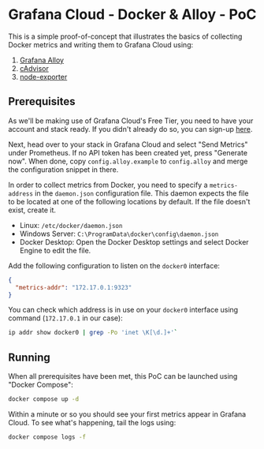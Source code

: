 # Grafana Cloud - Docker & Alloy - PoC

This is a simple proof-of-concept that illustrates the basics of collecting Docker metrics and writing them to Grafana Cloud using:

1. [Grafana Alloy](https://github.com/grafana/alloy)
1. [cAdvisor](https://github.com/google/cadvisor)
1. [node-exporter](https://github.com/prometheus/node_exporter)

## Prerequisites

As we'll be making use of Grafana Cloud's Free Tier, you need to have your account and stack ready. If you didn't already do so, you can sign-up [here](https://grafana.com/auth/sign-up?refCode=gr8nXVegJYnQ4VD).

Next, head over to your stack in Grafana Cloud and select "Send Metrics" under Prometheus. If no API token has been created yet, press "Generate now".
When done, copy `config.alloy.example` to `config.alloy` and merge the configuration snippet in there.

In order to collect metrics from Docker, you need to specify a `metrics-address` in the `daemon.json` configuration file. This daemon expects the file to be located at one of the following locations by default. If the file doesn't exist, create it.

* Linux: `/etc/docker/daemon.json`
* Windows Server: `C:\ProgramData\docker\config\daemon.json`
* Docker Desktop: Open the Docker Desktop settings and select Docker Engine to edit the file.

Add the following configuration to listen on the `docker0` interface:

```json
{
  "metrics-addr": "172.17.0.1:9323"
}
```

You can check which address is in use on your `docker0` interface using command (`172.17.0.1` in our case):

```bash
ip addr show docker0 | grep -Po 'inet \K[\d.]+'`
```

## Running

When all prerequisites have been met, this PoC can be launched using "Docker Compose":

```bash
docker compose up -d
```

Within a minute or so you should see your first metrics appear in Grafana Cloud.
To see what's happening, tail the logs using:

```bash
docker compose logs -f
```
